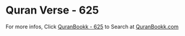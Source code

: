 # Quran Verse - 625 

For more infos, Click [QuranBookk - 625](https://www.quranbookk.com/quran/search?q=625) to Search at [QuranBookk.com](http://quranbookk.com/)